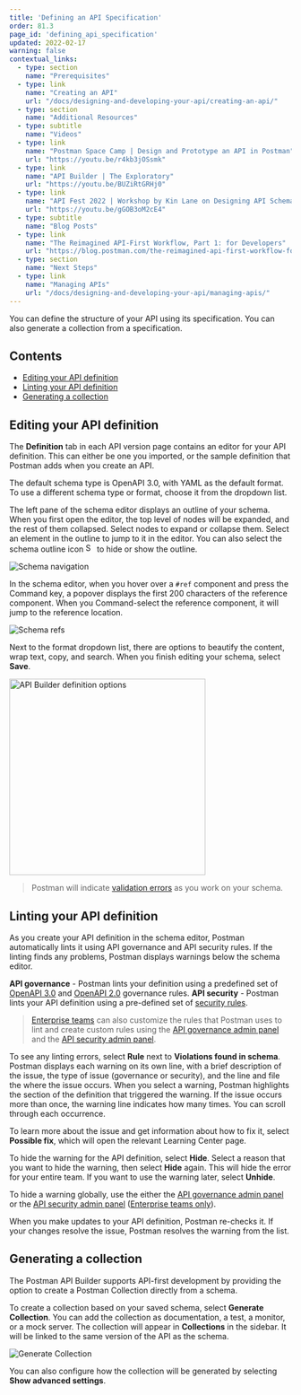 ```yaml
---
title: 'Defining an API Specification'
order: 81.3
page_id: 'defining_api_specification'
updated: 2022-02-17
warning: false
contextual_links:
  - type: section
    name: "Prerequisites"
  - type: link
    name: "Creating an API"
    url: "/docs/designing-and-developing-your-api/creating-an-api/"
  - type: section
    name: "Additional Resources"
  - type: subtitle
    name: "Videos"
  - type: link
    name: "Postman Space Camp | Design and Prototype an API in Postman"
    url: "https://youtu.be/r4kb3jOSsmk"
  - type: link
    name: "API Builder | The Exploratory"
    url: "https://youtu.be/BUZiRtGRHj0"
  - type: link
    name: "API Fest 2022 | Workshop by Kin Lane on Designing API Schemas"
    url: "https://youtu.be/gGOB3oM2cE4"
  - type: subtitle
    name: "Blog Posts"
  - type: link
    name: "The Reimagined API-First Workflow, Part 1: for Developers"
    url: "https://blog.postman.com/the-reimagined-api-first-workflow-for-developers/"
  - type: section
    name: "Next Steps"
  - type: link
    name: "Managing APIs"
    url: "/docs/designing-and-developing-your-api/managing-apis/"
---
```


You can define the structure of your API using its specification. You can also generate a collection from a specification.

## Contents

* [Editing your API definition](#editing-your-api-definition)
* [Linting your API definition](#linting-your-api-definition)
* [Generating a collection](#generating-a-collection)

## Editing your API definition

The __Definition__ tab in each API version page contains an editor for your API definition. This can either be one you imported, or the sample definition that Postman adds when you create an API.

The default schema type is OpenAPI 3.0, with YAML as the default format. To use a different schema type or format, choose it from the dropdown list.

The left pane of the schema editor displays an outline of your schema. When you first open the editor, the top level of nodes will be expanded, and the rest of them collapsed. Select nodes to expand or collapse them. Select an element in the outline to jump to it in the editor. You can also select the schema outline icon <img alt="Schema outline icon" src="https://assets.postman.com/postman-docs/icon-schema-outline-v9.jpg#icon" width="16px"/> to hide or show the outline.

![Schema navigation](https://assets.postman.com/postman-docs/v8-api-builder-schema-outline.gif)

In the schema editor, when you hover over a `#ref` component and press the Command key, a popover displays the first 200 characters of the reference component. When you Command-select the reference component, it will jump to the reference location.

![Schema refs](https://assets.postman.com/postman-docs/v8-api-builder-ref-jump.jpg)

Next to the format dropdown list, there are options to beautify the content, wrap text, copy, and search. When you finish editing your schema, select **Save**.

<img src="https://assets.postman.com/postman-docs/api-builder-definition-options.jpg" alt="API Builder definition options" width="350px">

> Postman will indicate [validation errors](/docs/designing-and-developing-your-api/validating-elements-against-schema/) as you work on your schema.

## Linting your API definition

As you create your API definition in the schema editor, Postman automatically lints it using API governance and API security rules. If the linting finds any problems, Postman displays warnings below the schema editor.

**API governance** - Postman lints your definition using a predefined set of [OpenAPI 3.0](/docs/api-governance/api-definition/openapi3/) and [OpenAPI 2.0](/docs/api-governance/api-definition/openapi2/) governance rules.
**API security** - Postman lints your API definition using a pre-defined set of [security rules](/docs/api-governance/api-testing/api-testing-warnings/).

> [Enterprise teams](https://www.postman.com/pricing/) can also customize the rules that Postman uses to lint and create custom rules using the [API governance admin panel](/docs/api-governance/api-governance-admin-panel/) and the [API security admin panel](/docs/api-governance/api-security-admin-panel/).

To see any linting errors, select **Rule** next to **Violations found in schema**. Postman displays each warning on its own line, with a brief description of the issue, the type of issue (governance or security), and the line and file the where the issue occurs. When you select a warning, Postman highlights the section of the definition that triggered the warning. If the issue occurs more than once, the warning line indicates how many times. You can scroll through each occurrence.

To learn more about the issue and get information about how to fix it, select **Possible fix**, which will open the relevant Learning Center page.

To hide the warning for the API definition, select **Hide**. Select a reason that you want to hide the warning, then select **Hide** again. This will hide the error for your entire team. If you want to use the warning later, select **Unhide**. <!-- TODO: find what this actually is - I think it's a message bar that indicates how many rules are hidden? -->

To hide a warning globally, use the either the [API governance admin panel](/docs/api-governance/api-governance-admin-panel/) or the [API security admin panel](/docs/api-governance/api-security-admin-panel/) ([Enterprise teams only](https://www.postman.com/pricing/)).

When you make updates to your API definition, Postman re-checks it. If your changes resolve the issue, Postman resolves the warning from the list.

## Generating a collection

The Postman API Builder supports API-first development by providing the option to create a Postman Collection directly from a schema.

To create a collection based on your saved schema, select **Generate Collection**. You can add the collection as documentation, a test, a monitor, or a mock server. The collection will appear in __Collections__ in the sidebar. It will be linked to the same version of the API as the schema.

![Generate Collection](https://assets.postman.com/postman-docs/v8-generate-collection-modal2.jpg)

You can also configure how the collection will be generated by selecting **Show advanced settings**.
